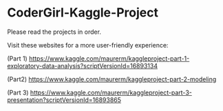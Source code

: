 # CoderGirl-Kaggle-Project
Please read the projects in order.

Visit these websites for a more user-friendly experience:

(Part 1) https://www.kaggle.com/maurerm/kaggleproject-part-1-exploratory-data-analysis?scriptVersionId=16893134

(Part2) https://www.kaggle.com/maurerm/kaggleproject-part-2-modeling 

(Part 3) https://www.kaggle.com/maurerm/kaggleproject-part-3-presentation?scriptVersionId=16893865
